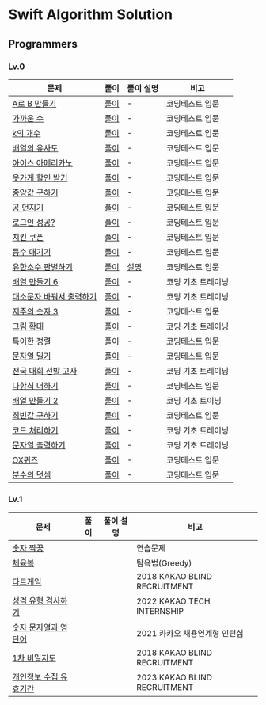 # Swift Algorithm Solution

## Programmers
### Lv.0
| **문제** | **풀이** | **풀이 설명** | **비고** |
|---------|--------|-----------|--------|
|[A로 B 만들기](https://school.programmers.co.kr/learn/courses/30/lessons/120886)|[풀이](https://github.com/OpenBible3438/Algorithm-Solution/tree/main/Swift_Programmers/Swift_Programmers/Lv_0/A%EB%A1%9C%20B%20%EB%A7%8C%EB%93%A4%EA%B8%B0)|-|코딩테스트 입문|
|[가까운 수](https://school.programmers.co.kr/learn/courses/30/lessons/120890)|[풀이](https://github.com/OpenBible3438/Algorithm-Solution/tree/main/Swift_Programmers/Swift_Programmers/Lv_0/%EA%B0%80%EA%B9%8C%EC%9A%B4%20%EC%88%98)|-|코딩테스트 입문|
|[k의 개수](https://school.programmers.co.kr/learn/courses/30/lessons/120887)|[풀이](https://github.com/OpenBible3438/Algorithm-Solution/tree/main/Swift_Programmers/Swift_Programmers/Lv_0/k%EC%9D%98%20%EA%B0%9C%EC%88%98)|-|코딩테스트 입문|
|[배열의 유사도](https://school.programmers.co.kr/learn/courses/30/lessons/120903)|[풀이](https://github.com/OpenBible3438/Algorithm-Solution/tree/main/Swift_Programmers/Swift_Programmers/Lv_0/%EB%B0%B0%EC%97%B4%EC%9D%98%20%EC%9C%A0%EC%82%AC%EB%8F%84)|-|코딩테스트 입문|
|[아이스 아메리카노](https://school.programmers.co.kr/learn/courses/30/lessons/120819)|[풀이](https://github.com/OpenBible3438/Algorithm-Solution/tree/main/Swift_Programmers/Swift_Programmers/Lv_0/%EC%95%84%EC%9D%B4%EC%8A%A4%20%EC%95%84%EB%A9%94%EB%A6%AC%EC%B9%B4%EB%85%B8)|-|코딩테스트 입문|
|[옷가게 할인 받기](https://school.programmers.co.kr/learn/courses/30/lessons/120818)|[풀이](https://github.com/OpenBible3438/Algorithm-Solution/tree/main/Swift_Programmers/Swift_Programmers/Lv_0/%EC%98%B7%EA%B0%80%EA%B2%8C%20%ED%95%A0%EC%9D%B8%20%EB%B0%9B%EA%B8%B0)|-|코딩테스트 입문|
|[중앙값 구하기](https://school.programmers.co.kr/learn/courses/30/lessons/120811)|[풀이](https://github.com/OpenBible3438/Algorithm-Solution/tree/main/Swift_Programmers/Swift_Programmers/Lv_0/%EC%A4%91%EC%95%99%EA%B0%92%20%EA%B5%AC%ED%95%98%EA%B8%B0)|-|코딩테스트 입문|
|[공 던지기](https://school.programmers.co.kr/learn/courses/30/lessons/120843)|[풀이](https://github.com/OpenBible3438/Algorithm-Solution/tree/main/Swift_Programmers/Swift_Programmers/Lv_0/%EA%B3%B5%20%EB%8D%98%EC%A7%80%EA%B8%B0)|-|코딩테스트 입문|
|[로그인 성공?](https://school.programmers.co.kr/learn/courses/30/lessons/120883)|[풀이](https://github.com/OpenBible3438/Algorithm-Solution/tree/main/Swift_Programmers/Swift_Programmers/Lv_0/%EB%A1%9C%EA%B7%B8%EC%9D%B8%20%EC%84%B1%EA%B3%B5%3F)|-|코딩테스트 입문|
|[치킨 쿠폰](https://school.programmers.co.kr/learn/courses/30/lessons/120884)|[풀이](https://github.com/OpenBible3438/Algorithm-Solution/tree/main/Swift_Programmers/Swift_Programmers/Lv_0/%EC%B9%98%ED%82%A8%20%EC%BF%A0%ED%8F%B0)|-|코딩테스트 입문|
|[등수 매기기](https://school.programmers.co.kr/learn/courses/30/lessons/120882)|[풀이](https://github.com/OpenBible3438/Algorithm-Solution/tree/main/Swift_Programmers/Swift_Programmers/Lv_0/%EB%93%B1%EC%88%98%20%EB%A7%A4%EA%B8%B0%EA%B8%B0)|-|코딩테스트 입문|
|[유한소수 판별하기](https://school.programmers.co.kr/learn/courses/30/lessons/120878)|[풀이](https://github.com/OpenBible3438/Algorithm-Solution/tree/main/Swift_Programmers/Swift_Programmers/Lv_0/%EC%9C%A0%ED%95%9C%EC%86%8C%EC%88%98%20%ED%8C%90%EB%B3%84%ED%95%98%EA%B8%B0)|[설명](https://im-babycoder.tistory.com/68)|코딩테스트 입문|
|[배열 만들기 6](https://school.programmers.co.kr/learn/courses/30/lessons/181859)|[풀이](https://github.com/OpenBible3438/Algorithm-Solution/tree/main/Swift_Programmers/Swift_Programmers/Lv_0/%EB%B0%B0%EC%97%B4%20%EB%A7%8C%EB%93%A4%EA%B8%B0%206)|-|코딩 기초 트레이닝|
|[대소문자 바꿔서 출력하기](https://school.programmers.co.kr/learn/courses/30/lessons/181949)|[풀이](https://github.com/OpenBible3438/Algorithm-Solution/tree/main/Swift_Programmers/Swift_Programmers/Lv_0/%EB%8C%80%EC%86%8C%EB%AC%B8%EC%9E%90%20%EB%B0%94%EA%BF%94%EC%84%9C%20%EC%B6%9C%EB%A0%A5%ED%95%98%EA%B8%B0)|-|코딩 기초 트레이닝|
|[저주의 숫자 3](https://school.programmers.co.kr/learn/courses/30/lessons/120871)|[풀이](https://github.com/OpenBible3438/Algorithm-Solution/tree/main/Swift_Programmers/Swift_Programmers/Lv_0/%EC%A0%80%EC%A3%BC%EC%9D%98%20%EC%88%AB%EC%9E%90%203)|-|코딩테스트 입문|
|[그림 확대](https://school.programmers.co.kr/learn/courses/30/lessons/181836)|[풀이](https://github.com/OpenBible3438/Algorithm-Solution/tree/main/Swift_Programmers/Swift_Programmers/Lv_0/%EA%B7%B8%EB%A6%BC%20%ED%99%95%EB%8C%80)|-|코딩 기초 트레이닝|
|[특이한 정렬](https://school.programmers.co.kr/learn/courses/30/lessons/120880)|[풀이](https://github.com/OpenBible3438/Algorithm-Solution/tree/main/Swift_Programmers/Swift_Programmers/Lv_0/%ED%8A%B9%EC%9D%B4%ED%95%9C%20%EC%A0%95%EB%A0%AC)|-|코딩테스트 입문|
|[문자열 밀기](https://school.programmers.co.kr/learn/courses/30/lessons/120921)|[풀이](https://github.com/OpenBible3438/Algorithm-Solution/tree/main/Swift_Programmers/Swift_Programmers/Lv_0/%EB%AC%B8%EC%9E%90%EC%97%B4%20%EB%B0%80%EA%B8%B0)|-|코딩테스트 입문|
|[전국 대회 선발 고사](https://school.programmers.co.kr/learn/courses/30/lessons/181851)|[풀이](https://github.com/OpenBible3438/Algorithm-Solution/tree/main/Swift_Programmers/Swift_Programmers/Lv_0/%EC%A0%84%EA%B5%AD%20%EB%8C%80%ED%9A%8C%20%EC%84%A0%EB%B0%9C%EA%B3%A0%EC%82%AC)|-|코딩 기초 트레이닝|
|[다항식 더하기](https://school.programmers.co.kr/learn/courses/30/lessons/120863)|[풀이](https://github.com/OpenBible3438/Algorithm-Solution/tree/main/Swift_Programmers/Swift_Programmers/Lv_0/%EB%8B%A4%ED%95%AD%EC%8B%9D%20%EB%8D%94%ED%95%98%EA%B8%B0)|-|코딩테스트 입문|
|[배열 만들기 2](https://school.programmers.co.kr/learn/courses/30/lessons/181921)|[풀이](https://github.com/OpenBible3438/Algorithm-Solution/tree/main/Swift_Programmers/Swift_Programmers/Lv_0/%EB%B0%B0%EC%97%B4%20%EB%A7%8C%EB%93%A4%EA%B8%B0%202)|-|코딩 기초 트이닝|
|[최빈값 구하기](https://school.programmers.co.kr/learn/courses/30/lessons/120812)|[풀이](https://github.com/OpenBible3438/Algorithm-Solution/tree/main/Swift_Programmers/Swift_Programmers/Lv_0/%EC%B5%9C%EB%B9%88%EA%B0%92%20%EA%B5%AC%ED%95%98%EA%B8%B0)|-|코딩테스트 입문|
|[코드 처리하기](https://school.programmers.co.kr/learn/courses/30/lessons/181932)|[풀이](https://github.com/OpenBible3438/Algorithm-Solution/tree/main/Swift_Programmers/Swift_Programmers/Lv_0/%EC%BD%94%EB%93%9C%20%EC%B2%98%EB%A6%AC%ED%95%98%EA%B8%B0)|-|코딩 기초 트레이닝|
|[문자열 출력하기](https://school.programmers.co.kr/learn/courses/30/lessons/181952)|[풀이](https://github.com/OpenBible3438/Algorithm-Solution/tree/main/Swift_Programmers/Swift_Programmers/Lv_0/%EB%AC%B8%EC%9E%90%EC%97%B4%20%EC%B6%9C%EB%A0%A5%ED%95%98%EA%B8%B0)|-|코딩 기초 트레이닝|
|[OX퀴즈](https://school.programmers.co.kr/learn/courses/30/lessons/120907)|[풀이](https://github.com/OpenBible3438/Algorithm-Solution/tree/main/Swift_Programmers/Swift_Programmers/Lv_0/OX%ED%80%B4%EC%A6%88)|-|코딩테스트 입문|
|[분수의 덧셈](https://school.programmers.co.kr/learn/courses/30/lessons/120808)|[풀이](https://github.com/OpenBible3438/Algorithm-Solution/tree/main/Swift_Programmers/Swift_Programmers/Lv_0/%EB%B6%84%EC%88%98%EC%9D%98%20%EB%8D%A7%EC%85%88)|-|코딩테스트 입문|

### Lv.1
| **문제**                                                                           | **풀이** | **풀이 설명** | **비고**                       |
|----------------------------------------------------------------------------------|--------|-----------|------------------------------|
| [숫자 짝꿍](https://school.programmers.co.kr/learn/courses/30/lessons/131128)        |        |           | 연습문제                         |
| [체육복](https://school.programmers.co.kr/learn/courses/30/lessons/42862)           |        |           | 탐욕법(Greedy)                  |
| [다트게임](https://school.programmers.co.kr/learn/courses/30/lessons/17682)          |        |           | 2018 KAKAO BLIND RECRUITMENT |
| [성격 유형 검사하기](https://school.programmers.co.kr/learn/courses/30/lessons/118666)   |        |           | 2022 KAKAO TECH INTERNSHIP   |
| [숫자 문자열과 영단어](https://school.programmers.co.kr/learn/courses/30/lessons/81301)   |        |           | 2021 카카오 채용연계형 인턴십           |
| [1차 비밀지도](https://school.programmers.co.kr/learn/courses/30/lessons/17681)       |        |           | 2018 KAKAO BLIND RECRUITMENT |
| [개인정보 수집 유효기간](https://school.programmers.co.kr/learn/courses/30/lessons/150370) |        |           | 2023 KAKAO BLIND RECRUITMENT |
